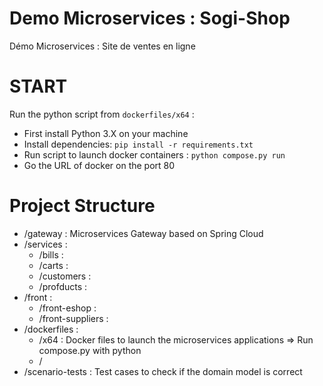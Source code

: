 # Demo Microservices : Sogi-Shop
Démo Microservices : Site de ventes en ligne

# START
Run the python script from ```dockerfiles/x64``` :
 * First install Python 3.X on your machine
 * Install dependencies: ```pip install -r requirements.txt```
 * Run script to launch docker containers : ```python compose.py run```
 * Go the URL of docker on the port 80

# Project Structure

* /gateway : Microservices Gateway based on Spring Cloud
* /services : 
  * /bills :
  * /carts :
  * /customers :
  * /profducts :
* /front :
  * /front-eshop :
  * /front-suppliers :
* /dockerfiles :
  * /x64 : Docker files to launch the microservices applications => Run compose.py with python
  * /
* /scenario-tests : Test cases to check if the domain model is correct
